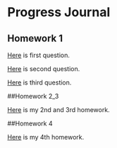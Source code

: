 # Progress Journal

## Homework 1

[Here](HW1_Q1.html) is first question.

[Here](HW1_Q2.html) is second question.

[Here](HW1_Q3.html) is third question.


##Homework 2_3

[Here](HW23.html) is my 2nd and 3rd homework.

##Homework 4

[Here](HW4.html) is my 4th homework.
